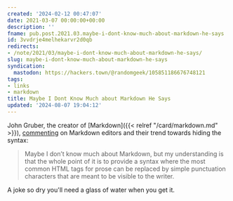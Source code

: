 ```yaml
---
created: '2024-02-12 00:47:07'
date: 2021-03-07 00:00:00+00:00
description: ''
fname: pub.post.2021.03.maybe-i-dont-know-much-about-markdown-he-says
id: 3vvdrje4melhekarvr2d0qb
redirects:
- /note/2021/03/maybe-i-dont-know-much-about-markdown-he-says/
slug: maybe-i-dont-know-much-about-markdown-he-says
syndication:
  mastodon: https://hackers.town/@randomgeek/105851186676748121
tags:
- links
- markdown
title: Maybe I Dont Know Much about Markdown He Says
updated: '2024-08-07 19:04:12'
---
```


John Gruber, the creator of [Markdown]({{< relref "/card/markdown.md" >}}), [commenting](https://daringfireball.net/linked/2021/03/05/snell-ios-markdown-editors) on Markdown editors and their trend towards hiding the syntax:

> Maybe I don’t know much about Markdown, but my understanding is that the whole point of it is to provide a syntax where the most common HTML tags for prose can be replaced by simple punctuation characters that are meant to be visible to the writer.

A joke so dry you'll need a glass of water when you get it.